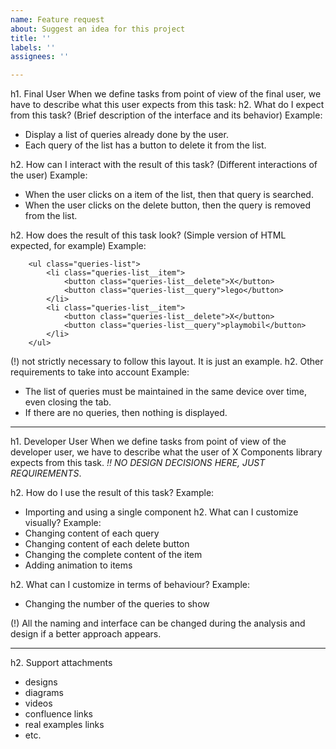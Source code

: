 ```yaml
---
name: Feature request
about: Suggest an idea for this project
title: ''
labels: ''
assignees: ''

---
```


h1. Final User
When we define tasks from point of view of the final user, we have to describe what this user expects from this task:
h2. What do I expect from this task?
(Brief description of the interface and its behavior) Example:
* Display a list of queries already done by the user.
* Each query of the list has a button to delete it from the list.

h2. How can I interact with the result of this task?
(Different interactions of the user) Example:
* When the user clicks on a item of the list, then that query is searched.
* When the user clicks on the delete button, then the query is removed from the list.

h2. How does the result of this task look?
(Simple version of HTML expected, for example) Example:
```
    <ul class="queries-list">
        <li class="queries-list__item">
            <button class="queries-list__delete">X</button>
            <button class="queries-list__query">lego</button>
        </li>
        <li class="queries-list__item">
            <button class="queries-list__delete">X</button>
            <button class="queries-list__query">playmobil</button>
        </li>
    </ul>
```
(!) not strictly necessary to follow this layout. It is just an example.
h2. Other requirements to take into account
Example:
* The list of queries must be maintained in the same device over time, even closing the tab.
* If there are no queries, then nothing is displayed.

----

h1. Developer User
When we define tasks from point of view of the developer user, we have to describe what the user of X Components library expects from this task.
*!! NO DESIGN DECISIONS HERE, JUST REQUIREMENTS*.

h2. How do I use the result of this task?
Example:
* Importing and using a single component 
h2. What can I customize visually?
Example:
* Changing content of each query
* Changing content of each delete button
* Changing the complete content of the item
* Adding animation to items

h2. What can I customize in terms of behaviour?
Example:
* Changing the number of the queries to show

(!) All the naming and interface can be changed during the analysis and design if a better approach appears.

----

h2. Support attachments
* designs
* diagrams
* videos
* confluence links
* real examples links
* etc.
